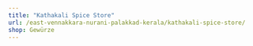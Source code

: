 ```yaml
---
title: "Kathakali Spice Store"
url: /east-vennakkara-nurani-palakkad-kerala/kathakali-spice-store/
shop: Gewürze
---
```

